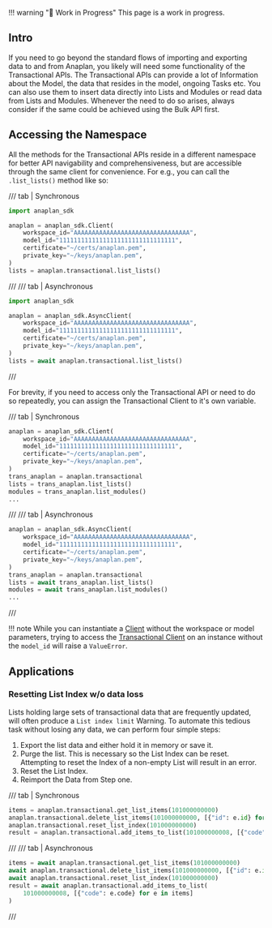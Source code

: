 !!! warning "🚧 Work in Progress"
    This page is a work in progress.

## Intro

If you need to go beyond the standard flows of importing and exporting data to and from Anaplan, you likely will need
some functionality of the Transactional APIs. The Transactional APIs can provide a lot of Information about the Model,
the data that resides in the model, ongoing Tasks etc. You can also use them to insert data directly into Lists and
Modules or read data from Lists and Modules. Whenever the need to do so arises, always consider if the same could be
achieved using the Bulk API first.

## Accessing the Namespace

All the methods for the Transactional APIs reside in a different namespace for better API navigability and
comprehensiveness, but are accessible through the same client for convenience. For e.g., you can call
the `.list_lists()` method like so:

/// tab | Synchronous

```python
import anaplan_sdk

anaplan = anaplan_sdk.Client(
    workspace_id="AAAAAAAAAAAAAAAAAAAAAAAAAAAAAAAA",
    model_id="11111111111111111111111111111111",
    certificate="~/certs/anaplan.pem",
    private_key="~/keys/anaplan.pem",
)
lists = anaplan.transactional.list_lists()
```

///
/// tab | Asynchronous

```python
import anaplan_sdk

anaplan = anaplan_sdk.AsyncClient(
    workspace_id="AAAAAAAAAAAAAAAAAAAAAAAAAAAAAAAA",
    model_id="11111111111111111111111111111111",
    certificate="~/certs/anaplan.pem",
    private_key="~/keys/anaplan.pem",
)
lists = await anaplan.transactional.list_lists()
```

///

For brevity, if you need to access only the Transactional API or need to do so repeatedly, you can assign the
Transactional Client to it's own variable.

/// tab | Synchronous

```python
anaplan = anaplan_sdk.Client(
    workspace_id="AAAAAAAAAAAAAAAAAAAAAAAAAAAAAAAA",
    model_id="11111111111111111111111111111111",
    certificate="~/certs/anaplan.pem",
    private_key="~/keys/anaplan.pem",
)
trans_anaplan = anaplan.transactional
lists = trans_anaplan.list_lists()
modules = trans_anaplan.list_modules()
... 
```

///
/// tab | Asynchronous

```python
anaplan = anaplan_sdk.AsyncClient(
    workspace_id="AAAAAAAAAAAAAAAAAAAAAAAAAAAAAAAA",
    model_id="11111111111111111111111111111111",
    certificate="~/certs/anaplan.pem",
    private_key="~/keys/anaplan.pem",
)
trans_anaplan = anaplan.transactional
lists = await trans_anaplan.list_lists()
modules = await trans_anaplan.list_modules()
... 
```

///

!!! note
      While you can instantiate a [Client](client.md) without the workspace or model parameters, trying to access
      the [Transactional Client](transactional_client.md) on an instance without the `model_id` will raise a `ValueError`.

## Applications

### Resetting List Index w/o data loss

Lists holding large sets of transactional data that are frequently updated, will often produce a `List index limit`
Warning. To automate this tedious task without losing any data, we can perform four simple steps:

1. Export the list data and either hold it in memory or save it.
2. Purge the list. This is necessary so the List Index can be reset. Attempting to reset the Index of a non-empty List
   will result in an error.
3. Reset the List Index.
4. Reimport the Data from Step one.

/// tab | Synchronous

```python
items = anaplan.transactional.get_list_items(101000000000)
anaplan.transactional.delete_list_items(101000000000, [{"id": e.id} for e in items])
anaplan.transactional.reset_list_index(101000000000)
result = anaplan.transactional.add_items_to_list(101000000008, [{"code": e.code} for e in items])

```

///
/// tab | Asynchronous

```python
items = await anaplan.transactional.get_list_items(101000000000)
await anaplan.transactional.delete_list_items(101000000000, [{"id": e.id} for e in items])
await anaplan.transactional.reset_list_index(101000000000)
result = await anaplan.transactional.add_items_to_list(
    101000000008, [{"code": e.code} for e in items]
)
```

///
